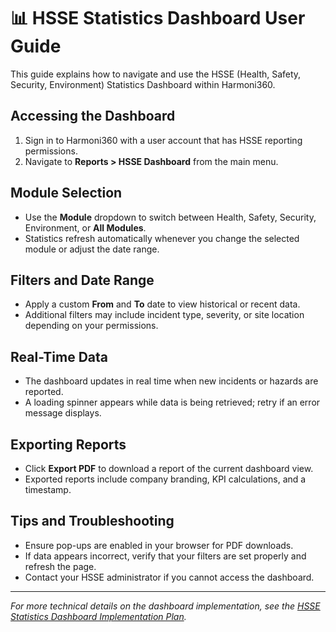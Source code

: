# 📊 HSSE Statistics Dashboard User Guide

This guide explains how to navigate and use the HSSE (Health, Safety, Security, Environment) Statistics Dashboard within Harmoni360.

## Accessing the Dashboard
1. Sign in to Harmoni360 with a user account that has HSSE reporting permissions.
2. Navigate to **Reports > HSSE Dashboard** from the main menu.

## Module Selection
- Use the **Module** dropdown to switch between Health, Safety, Security, Environment, or **All Modules**.
- Statistics refresh automatically whenever you change the selected module or adjust the date range.

## Filters and Date Range
- Apply a custom **From** and **To** date to view historical or recent data.
- Additional filters may include incident type, severity, or site location depending on your permissions.

## Real-Time Data
- The dashboard updates in real time when new incidents or hazards are reported.
- A loading spinner appears while data is being retrieved; retry if an error message displays.

## Exporting Reports
- Click **Export PDF** to download a report of the current dashboard view.
- Exported reports include company branding, KPI calculations, and a timestamp.

## Tips and Troubleshooting
- Ensure pop-ups are enabled in your browser for PDF downloads.
- If data appears incorrect, verify that your filters are set properly and refresh the page.
- Contact your HSSE administrator if you cannot access the dashboard.

---
*For more technical details on the dashboard implementation, see the [HSSE Statistics Dashboard Implementation Plan](../Architecture/HSSE_Statistics_Dashboard_Implementation_Plan.md).*
